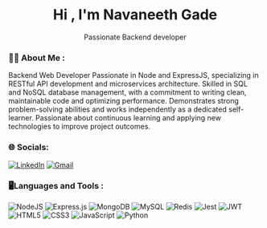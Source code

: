 <h1 align="center">
  Hi , I'm Navaneeth Gade

</h1>

<p align="center">
Passionate Backend developer
</p>


### 👨‍💻 About Me :
  Backend Web Developer Passionate in Node and ExpressJS, specializing in RESTful API development
and microservices architecture. Skilled in SQL and NoSQL database management, with a commitment to writing
clean, maintainable code and optimizing performance. Demonstrates strong problem-solving abilities and works
independently as a dedicated self-learner. Passionate about continuous learning and applying new technologies
to improve project outcomes.

### 🌐 Socials:
[![LinkedIn](https://img.shields.io/badge/linkedin-%230077B5.svg?style=for-the-badge&logo=linkedin&logoColor=white)](https://www.linkedin.com/in/navaneeth-g-3537b122a/) [![Gmail](https://img.shields.io/badge/Gmail-D14836?style=for-the-badge&logo=gmail&logoColor=white)](navaneethgade07@gmail.com)

### 🖥️Languages and Tools :
![NodeJS](https://img.shields.io/badge/node.js-6DA55F?style=for-the-badge&logo=node.js&logoColor=white) ![Express.js](https://img.shields.io/badge/express.js-%23404d59.svg?style=for-the-badge&logo=express&logoColor=%2361DAFB) ![MongoDB](https://img.shields.io/badge/MongoDB-%234ea94b.svg?style=for-the-badge&logo=mongodb&logoColor=white) ![MySQL](https://img.shields.io/badge/mysql-4479A1.svg?style=for-the-badge&logo=mysql&logoColor=white) ![Redis](https://img.shields.io/badge/redis-%23DD0031.svg?style=for-the-badge&logo=redis&logoColor=white) ![Jest](https://img.shields.io/badge/-jest-%23C21325?style=for-the-badge&logo=jest&logoColor=white) ![JWT](https://img.shields.io/badge/JWT-black?style=for-the-badge&logo=JSON%20web%20tokens) ![HTML5](https://img.shields.io/badge/html5-%23E34F26.svg?style=for-the-badge&logo=html5&logoColor=white) ![CSS3](https://img.shields.io/badge/css3-%231572B6.svg?style=for-the-badge&logo=css3&logoColor=white) ![JavaScript](https://img.shields.io/badge/javascript-%23323330.svg?style=for-the-badge&logo=javascript&logoColor=%23F7DF1E) ![Python](https://img.shields.io/badge/python-3670A0?style=for-the-badge&logo=python&logoColor=ffdd54)

